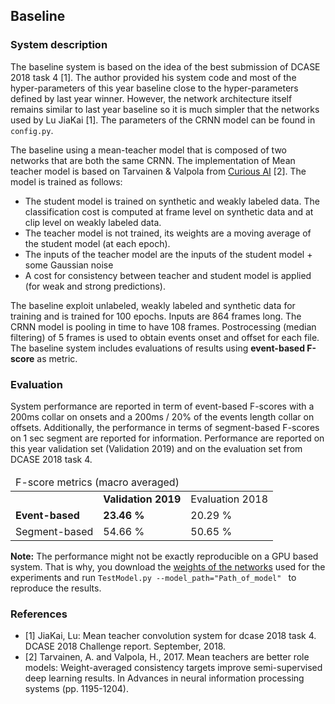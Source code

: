 ## Baseline

### System description
The baseline system is based on the idea of the best submission of DCASE 2018 task 4 [1]. The author provided his system code and most of the hyper-parameters of this year baseline close to the hyper-parameters defined by last year winner. However, the network architecture itself remains similar to last year baseline so it is much simpler that the networks used by Lu JiaKai [1]. The parameters of the CRNN model can be found in `config.py`.

The baseline using a mean-teacher model that is composed of two networks that are both the same CRNN. The implementation of Mean teacher model is based on Tarvainen & Valpola from [Curious AI](https://github.com/CuriousAI/mean-teacher) [2]. The model is trained as follows:
- The student model is trained on synthetic and weakly labeled data. The classification cost is computed at frame level on synthetic data and at clip level on weakly labeled data.
- The teacher model is not trained, its weights are a moving average of the student model (at each epoch).
- The inputs of the teacher model are the inputs of the student model + some Gaussian noise
- A cost for consistency between teacher and student model is applied (for weak and strong predictions).


The baseline exploit unlabeled, weakly labeled and synthetic data for training and is trained for 100 epochs. Inputs are 864 frames long. The CRNN model is pooling in time to have 108 frames.
Postrocessing (median filtering) of 5 frames is used to obtain events onset and offset for each file.
The baseline system includes evaluations of results using **event-based F-score** as metric.

### Evaluation



System performance are reported in term of event-based F-scores with a 200ms collar on onsets and a 200ms / 20% of the events length collar on offsets. Additionally, the performance in terms of segment-based F-scores on 1 sec segment are reported for information. Performance are reported on this year validation set (Validation 2019) and on the evaluation set from DCASE 2018 task 4.
 <table class="table table-striped">
 <thead>
 <tr>
 <td colspan="3">F-score metrics (macro averaged)</td>
 </tr>
 </thead>
 <tbody>
 <tr>
 <td></td>
  <td><strong>Validation 2019</strong></td>
 <td>Evaluation 2018</td>
 </tr>
 <tr>
 <td><strong>Event-based</strong></td>
 <td><strong>23.46 %</strong></td>
 <td>20.29 %</td>
 </tr>
 <tr>
 <td>Segment-based</td>
 <td>54.66 %</td>
  <td>50.65 %</td>
 </tr>
 </tbody>
 </table>

**Note:** The performance might not be exactly reproducible on a GPU based system.
That is why, you download the [weights of the networks](https://mybox.inria.fr/f/1fcd41e717/) used for the experiments and
run `TestModel.py --model_path="Path_of_model" ` to reproduce the results.

### References
 - [1] JiaKai, Lu: Mean teacher convolution system for dcase 2018 task 4. DCASE 2018 Challenge report. September, 2018.
 - [2] Tarvainen, A. and Valpola, H., 2017.
 Mean teachers are better role models: Weight-averaged consistency targets improve semi-supervised deep learning results.
 In Advances in neural information processing systems (pp. 1195-1204).
